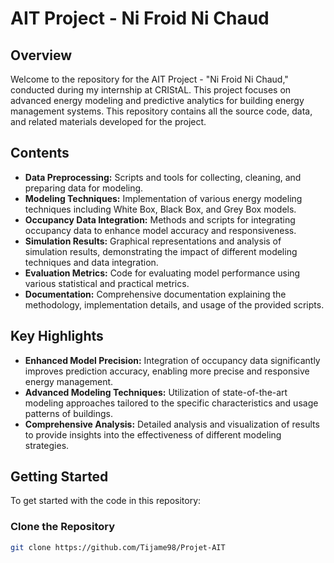 # AIT Project - Ni Froid Ni Chaud

## Overview

Welcome to the repository for the AIT Project - "Ni Froid Ni Chaud," conducted during my internship at CRIStAL. This project focuses on advanced energy modeling and predictive analytics for building energy management systems. This repository contains all the source code, data, and related materials developed for the project.

## Contents

- **Data Preprocessing:** Scripts and tools for collecting, cleaning, and preparing data for modeling.
- **Modeling Techniques:** Implementation of various energy modeling techniques including White Box, Black Box, and Grey Box models.
- **Occupancy Data Integration:** Methods and scripts for integrating occupancy data to enhance model accuracy and responsiveness.
- **Simulation Results:** Graphical representations and analysis of simulation results, demonstrating the impact of different modeling techniques and data integration.
- **Evaluation Metrics:** Code for evaluating model performance using various statistical and practical metrics.
- **Documentation:** Comprehensive documentation explaining the methodology, implementation details, and usage of the provided scripts.

## Key Highlights

- **Enhanced Model Precision:** Integration of occupancy data significantly improves prediction accuracy, enabling more precise and responsive energy management.
- **Advanced Modeling Techniques:** Utilization of state-of-the-art modeling approaches tailored to the specific characteristics and usage patterns of buildings.
- **Comprehensive Analysis:** Detailed analysis and visualization of results to provide insights into the effectiveness of different modeling strategies.

## Getting Started

To get started with the code in this repository:

### Clone the Repository
```bash
git clone https://github.com/Tijame98/Projet-AIT
